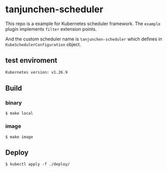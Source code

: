 # tanjunchen-scheduler

This repo is a example for Kubernetes scheduler framework. 
The `example` plugin implements `filter` extension points.

And the custom scheduler name is `tanjunchen-scheduler` which defines in `KubeSchedulerConfiguration` object.

## test enviroment

```bash
Kubernetes version: v1.26.9
```

## Build

### binary
```shell
$ make local
```

### image
```shell
$ make image
```

## Deploy

```shell
$ kubectl apply -f ./deploy/
```
